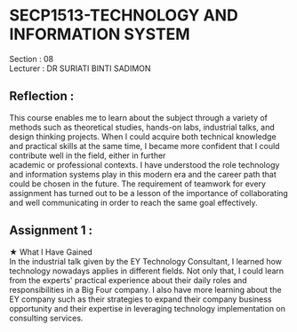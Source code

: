 # SECP1513-TECHNOLOGY AND INFORMATION SYSTEM
Section : 08 <br>
Lecturer : DR SURIATI BINTI SADIMON <br>
## Reflection :
This course enables me to learn about the subject through a variety of methods such as theoretical studies, hands-on labs, industrial talks, and design thinking projects. When I could acquire both technical knowledge and practical skills at the same time, I became more confident that I could contribute well in the field, either in further academic or professional contexts. I have understood the role technology and information systems play in this modern era and the career path that could be chosen in the future. The requirement of teamwork for every assignment has turned out to be a lesson of the importance of collaborating and well communicating in order to reach the same goal effectively.

## Assignment 1 : 
★ What I Have Gained <br>
In the industrial talk given by the EY Technology Consultant, I learned how technology nowadays applies in different fields. Not only that, I could learn from the experts' practical experience about their daily roles and responsibilities in a Big Four company. I also have more learning about the EY company such as their strategies to expand their company business opportunity and their expertise in leveraging technology implementation on consulting services.
